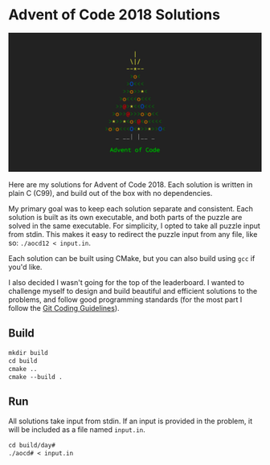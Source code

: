 # Advent of Code 2018 Solutions

<img src="advent.png"/>

Here are my solutions for Advent of Code 2018. Each solution is written in plain C (C99), and build out of the box with no dependencies.

My primary goal was to keep each solution separate and consistent. Each solution is built as its own executable, and both parts of the puzzle are solved in the same executable. For simplicity, I opted to take all puzzle input from stdin. This makes it easy to redirect the puzzle input from any file, like so: `./aocd12 < input.in`.

Each solution can be built using CMake, but you can also build using `gcc` if you'd like.

I also decided I wasn't going for the top of the leaderboard. I wanted to challenge myself to design and build beautiful and efficient solutions to the problems, and follow good programming standards (for the most part I follow the [Git Coding Guidelines](https://github.com/git/git/blob/master/Documentation/CodingGuidelines)).

## Build
```
mkdir build
cd build
cmake ..
cmake --build .
```

## Run
All solutions take input from stdin. If an input is provided in the problem, it will be included as a file named `input.in`.
```
cd build/day#
./aocd# < input.in
```